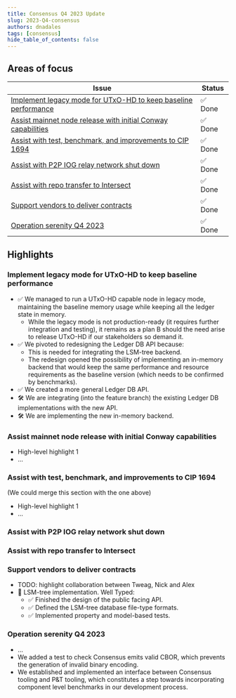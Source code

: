 ```yaml
---
title: Consensus Q4 2023 Update
slug: 2023-Q4-consensus
authors: dnadales
tags: [consensus]
hide_table_of_contents: false
---
```


## Areas of focus

| Issue                                                                 | Status  |
|-----------------------------------------------------------------------|---------|
| [Implement legacy mode for UTxO-HD to keep baseline performance][429] | ✅ Done |
| [Assist mainnet node release with initial Conway capabilities][423]   | ✅ Done |
| [Assist with test, benchmark, and improvements to CIP 1694][424]      | ✅ Done |
| [Assist with P2P IOG relay network shut down][414]                    | ✅ Done |
| [Assist with repo transfer to Intersect][425]                         | ✅ Done |
| [Support vendors to deliver contracts][427]                           | ✅ Done |
| [Operation serenity Q4 2023][415]                                     | ✅ Done |


## Highlights

### Implement legacy mode for UTxO-HD to keep baseline performance

- ✅ We managed to run a UTxO-HD capable node in legacy mode, maintaining the baseline memory usage while keeping all the ledger state in memory.
    - While the legacy mode is not production-ready (it requires further integration and testing), it remains as a plan B should the need arise to release UTxO-HD if our stakeholders so demand it.
- ✅ We pivoted to redesigning the Ledger DB API because:
    - This is needed for integrating the LSM-tree backend.
	- The redesign opened the possibility of implementing an in-memory backend that would keep the same performance and resource requirements as the baseline version (which needs to be confirmed by benchmarks).
- ✅ We created a more general Ledger DB API.
- 🛠️ We are integrating (into the feature branch) the existing Ledger DB implementations with the new API.
- 🛠️ We are implementing the new in-memory backend.

### Assist mainnet node release with initial Conway capabilities

- High-level highlight 1
- ...

### Assist with test, benchmark, and improvements to CIP 1694

(We could merge this section with the one above)

- High-level highlight 1
- ...

### Assist with P2P IOG relay network shut down

### Assist with repo transfer to Intersect

### Support vendors to deliver contracts

- TODO: highlight collaboration between Tweag, Nick and Alex
- 💾 LSM-tree implementation. Well Typed:
  - ✅ Finished the design of the public facing API.
  - ✅ Defined the LSM-tree database file-type formats.
  - ✅ Implemented property and model-based tests.

### Operation serenity Q4 2023

- ...
- We added a test to check Consensus emits valid CBOR, which prevents the generation of invalid binary encoding.
- We established and implemented an interface between Consensus tooling and P&T tooling, which constitutes a step towards incorporating component level benchmarks in our development process.

[429]: https://github.com/IntersectMBO/ouroboros-consensus/issues/429
[423]: https://github.com/IntersectMBO/ouroboros-consensus/issues/423
[424]: https://github.com/IntersectMBO/ouroboros-consensus/issues/424
[414]: https://github.com/IntersectMBO/ouroboros-consensus/issues/414
[425]: https://github.com/IntersectMBO/ouroboros-consensus/issues/425
[427]: https://github.com/IntersectMBO/ouroboros-consensus/issues/427
[415]: https://github.com/IntersectMBO/ouroboros-consensus/issues/415
